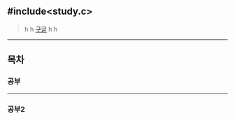 ## #include<study.c>
>h
>h
>[구글](https://www.google.co.kr/?hl=ko)
>h
>h

---
## 목차

### 공부
---
### 공부2
